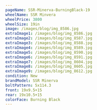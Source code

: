 ```yaml
---
pageName: SSR-Minerva-BurningBlack-19
wheelName: SSR Minvera
wheelPrice: 3800
wheelSize: 19in
image: /images/blog/img_8586.jpg
extraImage1: /images/blog/img_8586.jpg
extraImage2: /images/blog/img_8587.jpg
extraImage3: /images/blog/img_8588.jpg
extraImage4: /images/blog/img_8589.jpg
extraImage5: /images/blog/img_8590.jpg
extraImage6: /images/blog/img_8591.jpg
extraImage7: /images/blog/img_8604.jpg
extraImage8: /images/blog/img_8605.jpg
extraImage9: /images/blog/img_8612.jpg
condition: New
brandModel: SSR Minerva
boltPattern: 5x114.3
front: 19x9.5+15
rear: 19x10.5+15
colorFace: Burning Black
---
```

